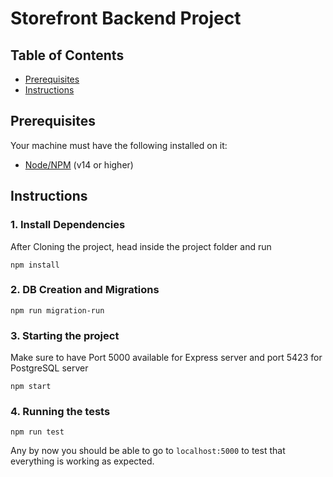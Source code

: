 # Storefront Backend Project

## Table of Contents

* [Prerequisites](#Prerequisites)
* [Instructions](#Instructions)

## Prerequisites
Your machine must have the following installed on it:
- [Node/NPM](https://nodejs.org/en/download/) (v14 or higher)

## Instructions

### 1. Install Dependencies
After Cloning the project, head inside the project folder and run
```
npm install
```

### 2.  DB Creation and Migrations
``` 
npm run migration-run
```
### 3. Starting the project
Make sure to have Port 5000 available for Express server and port 5423 for PostgreSQL server 
```
npm start
```

### 4. Running the tests
```
npm run test
```

Any by now you should be able to go to `localhost:5000` to test that everything is working as expected.
